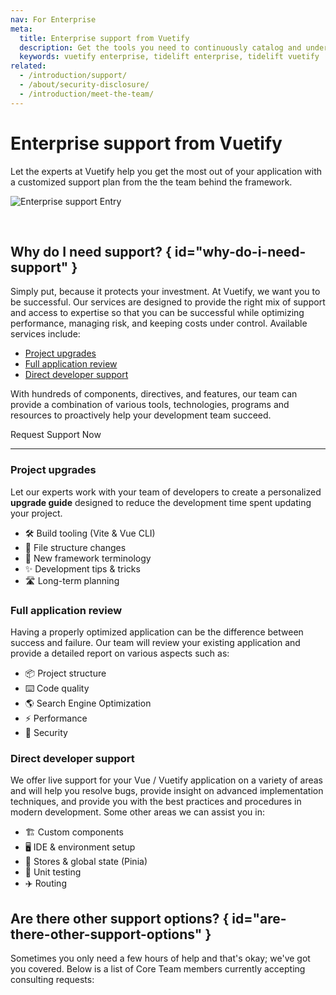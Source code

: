 ```yaml
---
nav: For Enterprise
meta:
  title: Enterprise support from Vuetify
  description: Get the tools you need to continuously catalog and understand the open source software that your application depends on with the Tidelift subscription.
  keywords: vuetify enterprise, tidelift enterprise, tidelift vuetify
related:
  - /introduction/support/
  - /about/security-disclosure/
  - /introduction/meet-the-team/
---
```


<script setup>
  import DirectSupport from '@/components/introduction/DirectSupport.vue'
  import EnterpriseForm from '@/components/introduction/EnterpriseForm.vue'
</script>

# Enterprise support from Vuetify

Let the experts at Vuetify help you get the most out of your application with a customized support plan from the the team behind the framework.

![Enterprise support Entry](https://cdn.vuetifyjs.com/docs/images/entry/enterprise-support-entry.png)

<enterprise-form />

<br>

## Why do I need support? { id="why-do-i-need-support" }

Simply put, because it protects your investment. At Vuetify, we want you to be successful. Our services are designed to provide the right mix of support and access to expertise so that you can be successful while optimizing performance, managing risk, and keeping costs under control. Available services include:

* [Project upgrades](#project-upgrades)
* [Full application review](#full-application-review)
* [Direct developer support](#direct-developer-support)
<!-- * [Training & workshops](#training-workshops) -->

With hundreds of components, directives, and features, our team can provide a combination of various tools, technologies, programs and resources to proactively help your development team succeed.

<v-btn color="primary" variant="flat" href="#request-service">Request Support Now</v-btn>

----

### Project upgrades

Let our experts work with your team of developers to create a personalized **upgrade guide** designed to reduce the development time spent updating your project.

* 🛠️ Build tooling (Vite & Vue CLI)
* 📂 File structure changes
* 🎉 New framework terminology
* ✨ Development tips & tricks
* 🛣️ Long-term planning

### Full application review

Having a properly optimized application can be the difference between success and failure. Our team will review your existing application and provide a detailed report on various aspects such as:

* 📦 Project structure
* ⌨️ Code quality
* 🌎 Search Engine Optimization
* ⚡ Performance
* 🔐 Security

### Direct developer support

We offer live support for your Vue / Vuetify application on a variety of areas and will help you resolve bugs, provide insight on advanced implementation techniques, and provide you with the best practices and procedures in modern development. Some other areas we can assist you in:

* 🏗️ Custom components
* 🖥️ IDE & environment setup
* 🛒 Stores & global state (Pinia)
* 🧪 Unit testing
* ✈️ Routing

<!-- ### Training & workshops { id="training-workshops" }

Our team provides custom workshops for all skill levels that are designed to help you get the most out of your Vuetify application. We will travel* to your place of business and conduct a hands-on 3 day workshop where your team works with our engineers to fine tune your development process and hone your effeciency skills.

<small>*United States only</small> -->

## Are there other support options? { id="are-there-other-support-options" }

Sometimes you only need a few hours of help and that's okay; we've got you covered. Below is a list of Core Team members currently accepting consulting requests:

<direct-support />
